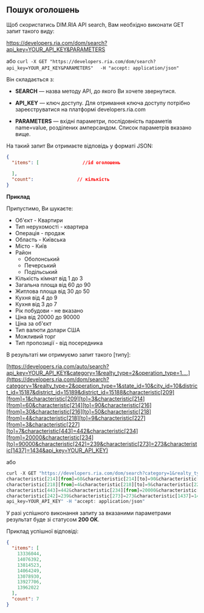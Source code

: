 ## Пошук оголошень

Щоб скористатись DIM.RIA API search, Вам необхідно виконати GET запит такого виду:

https://developers.ria.com/dom/search?api_key=YOUR_API_KEY&PARAMETERS

або `curl -X GET "https://developers.ria.com/dom/search?api_key=YOUR_API_KEY&PARAMETERS"`
`  -H "accept: application/json"`

Він складається з:

 * **SEARCH** — назва методу API, до якого Ви хочете звернутися.

 * **API_KEY** — ключ доступу. Для отримання ключа доступу потрібно зареєструватися на платформі developers.ria.com 

 * **PARAMETERS** — вхідні параметри, послідовність параметів name=value, розділених амперсандом. Список параметрів вказано вище.

На такий запит Ви отримаєте відповідь у форматі JSON:

```json
{
  "items": [                //id оголошень
    
  ],
  "count":                // кількість
}
```


**Приклад**

Припустимо, Ви шукаєте:
* Об'єкт - Квартири
* Тип нерухомості - квартира
* Операція - продаж
* Область - Київська
* Місто - Київ
* Район
   * Оболонський
   * Печерський
   * Подільський
* Кількість кімнат від 1 до 3
* Загальна площа від 60 до 90
* Житлова площа від 30 до 50
* Кухня від 4 до 9
* Кухня від 3 до 7
* Рік побудови - не вказано
* Ціна від 20000 до 90000
* Ціна за об'єкт
* Тип валюти долари США
* Можливий торг
* Тип пропозиції - від посередника


В результаті ми отримуємо запит такого [типу]:

[https://developers.ria.com/auto/search?api_key=YOUR_API_KEY&category=1&realty_type=2&operation_type=1....](https://developers.ria.com/dom/search?category=1&realty_type=2&operation_type=1&state_id=10&city_id=10&district_id=15187&district_id=15189&district_id=15188&characteristic[209][from]=1&characteristic[209][to]=3&characteristic[214][from]=60&characteristic[214][to]=90&characteristic[216][from]=30&characteristic[216][to]=50&characteristic[218][from]=4&characteristic[218][to]=9&characteristic[227][from]=3&characteristic[227][to]=7&characteristic[443]=442&characteristic[234][from]=20000&characteristic[234][to]=90000&characteristic[242]=239&characteristic[273]=273&characteristic[1437]=1434&api_key=YOUR_API_KEY)

або 
````javascript
curl -X GET "https://developers.ria.com/dom/search?category=1&realty_type=2&operation_type=1&state_id=10&city_id=10&district_id=15187&district_id=15189&district_id=15188&characteristic[209][from]=1&characteristic[209][to]=3&
characteristic[214][from]=60&characteristic[214][to]=90&characteristic[216][from]=30&characteristic[216][to]=50&
characteristic[218][from]=4&characteristic[218][to]=9&characteristic[227][from]=3&characteristic[227][to]=7&
characteristic[443]=442&characteristic[234][from]=20000&characteristic[234][to]=90000&
characteristic[242]=239&characteristic[273]=273&characteristic[1437]=1434&
api_key=YOUR_API_KEY" -H "accept: application/json"
````
У разі успішного виконання запиту за вказаними параметрами результат буде зі статусом **200 OK**.

Приклад успішної відповіді:

```json
{
  "items": [
    13336044,
    14076392,
    13814523,
    14064249,
    13078930,
    13927706,
    13962022
  ],
  "count": 7
}
```
